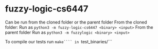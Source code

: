 # fuzzy-logic-cs6447

Can be run from the cloned folder or the parent folder
From the cloned folder:
   Run as `python3 -m fuzzy-logic-cs6447 <binary> <input>`
From the parent folder
   Run as `python3 -m fuzzylogic <binary> <input>`

To compile our tests run ```make```` in ```test_binaries/```